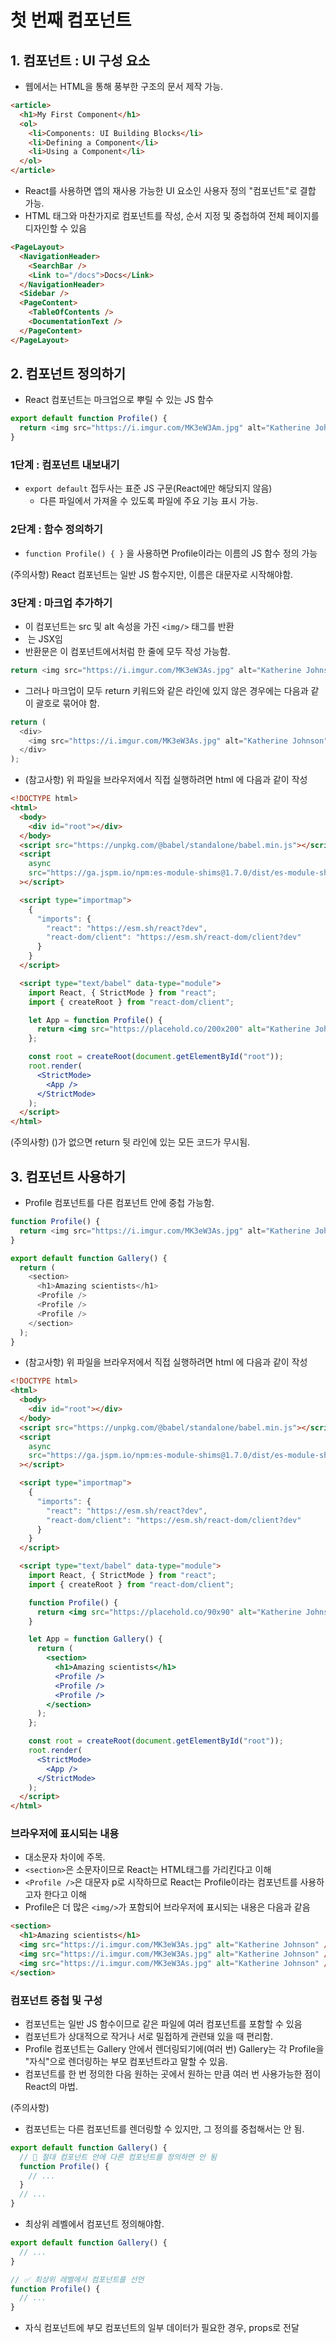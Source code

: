 # 첫 번째 컴포넌트

## 1. 컴포넌트 : UI 구성 요소

- 웹에서는 HTML을 통해 풍부한 구조의 문서 제작 가능.

```html
<article>
  <h1>My First Component</h1>
  <ol>
    <li>Components: UI Building Blocks</li>
    <li>Defining a Component</li>
    <li>Using a Component</li>
  </ol>
</article>
```

- React를 사용하면 앱의 재사용 가능한 UI 요소인 사용자 정의 "컴포넌트"로 결합 가능.
- HTML 태그와 마찬가지로 컴포넌트를 작성, 순서 지정 및 중첩하여 전체 페이지를 디자인할 수 있음

```html
<PageLayout>
  <NavigationHeader>
    <SearchBar />
    <Link to="/docs">Docs</Link>
  </NavigationHeader>
  <Sidebar />
  <PageContent>
    <TableOfContents />
    <DocumentationText />
  </PageContent>
</PageLayout>
```

## 2. 컴포넌트 정의하기

- React 컴포넌트는 마크업으로 뿌릴 수 있는 JS 함수

```js
export default function Profile() {
  return <img src="https://i.imgur.com/MK3eW3Am.jpg" alt="Katherine Johnson" />;
}
```

### 1단계 : 컴포넌트 내보내기

- `export default` 접두사는 표준 JS 구문(React에만 해당되지 않음)
  - 다른 파일에서 가져올 수 있도록 파일에 주요 기능 표시 가능.

### 2단계 : 함수 정의하기

- `function Profile() { }` 을 사용하면 Profile이라는 이름의 JS 함수 정의 가능

(주의사항) React 컴포넌트는 일반 JS 함수지만, 이름은 대문자로 시작해야함.

### 3단계 : 마크업 추가하기

- 이 컴포넌트는 src 및 alt 속성을 가진 `<img/>` 태그를 반환
- <img /> 는 JSX임
- 반환문은 이 컴포넌트에서처럼 한 줄에 모두 작성 가능함.

```js
return <img src="https://i.imgur.com/MK3eW3As.jpg" alt="Katherine Johnson" />;
```

- 그러나 마크업이 모두 return 키워드와 같은 라인에 있지 않은 경우에는 다음과 같이 괄호로 묶어야 함.

```js
return (
  <div>
    <img src="https://i.imgur.com/MK3eW3As.jpg" alt="Katherine Johnson" />
  </div>
);
```

- (참고사항) 위 파일을 브라우저에서 직접 실행하려면 html 에 다음과 같이 작성

```html
<!DOCTYPE html>
<html>
  <body>
    <div id="root"></div>
  </body>
  <script src="https://unpkg.com/@babel/standalone/babel.min.js"></script>
  <script
    async
    src="https://ga.jspm.io/npm:es-module-shims@1.7.0/dist/es-module-shims.js"
  ></script>

  <script type="importmap">
    {
      "imports": {
        "react": "https://esm.sh/react?dev",
        "react-dom/client": "https://esm.sh/react-dom/client?dev"
      }
    }
  </script>

  <script type="text/babel" data-type="module">
    import React, { StrictMode } from "react";
    import { createRoot } from "react-dom/client";

    let App = function Profile() {
      return <img src="https://placehold.co/200x200" alt="Katherine Johnson" />;
    };

    const root = createRoot(document.getElementById("root"));
    root.render(
      <StrictMode>
        <App />
      </StrictMode>
    );
  </script>
</html>
```

(주의사항) ()가 없으면 return 뒷 라인에 있는 모든 코드가 무시됨.

## 3. 컴포넌트 사용하기

- Profile 컴포넌트를 다른 컴포넌트 안에 중첩 가능함.

```js
function Profile() {
  return <img src="https://i.imgur.com/MK3eW3As.jpg" alt="Katherine Johnson" />;
}

export default function Gallery() {
  return (
    <section>
      <h1>Amazing scientists</h1>
      <Profile />
      <Profile />
      <Profile />
    </section>
  );
}
```

- (참고사항) 위 파일을 브라우저에서 직접 실행하려면 html 에 다음과 같이 작성

```html
<!DOCTYPE html>
<html>
  <body>
    <div id="root"></div>
  </body>
  <script src="https://unpkg.com/@babel/standalone/babel.min.js"></script>
  <script
    async
    src="https://ga.jspm.io/npm:es-module-shims@1.7.0/dist/es-module-shims.js"
  ></script>

  <script type="importmap">
    {
      "imports": {
        "react": "https://esm.sh/react?dev",
        "react-dom/client": "https://esm.sh/react-dom/client?dev"
      }
    }
  </script>

  <script type="text/babel" data-type="module">
    import React, { StrictMode } from "react";
    import { createRoot } from "react-dom/client";

    function Profile() {
      return <img src="https://placehold.co/90x90" alt="Katherine Johnson" />;
    }

    let App = function Gallery() {
      return (
        <section>
          <h1>Amazing scientists</h1>
          <Profile />
          <Profile />
          <Profile />
        </section>
      );
    };

    const root = createRoot(document.getElementById("root"));
    root.render(
      <StrictMode>
        <App />
      </StrictMode>
    );
  </script>
</html>
```

### 브라우저에 표시되는 내용

- 대소문자 차이에 주목.
- `<section>`은 소문자이므로 React는 HTML태그를 가리킨다고 이해
- `<Profile />`은 대문자 p로 시작하므로 React는 Profile이라는 컴포넌트를 사용하고자 한다고 이해
- Profile은 더 많은 `<img/>`가 포함되어 브라우저에 표시되는 내용은 다음과 같음

```html
<section>
  <h1>Amazing scientists</h1>
  <img src="https://i.imgur.com/MK3eW3As.jpg" alt="Katherine Johnson" />
  <img src="https://i.imgur.com/MK3eW3As.jpg" alt="Katherine Johnson" />
  <img src="https://i.imgur.com/MK3eW3As.jpg" alt="Katherine Johnson" />
</section>
```

### 컴포넌트 중첩 및 구성

- 컴포넌트는 일반 JS 함수이므로 같은 파일에 여러 컴포넌트를 포함할 수 있음
- 컴포넌트가 상대적으로 작거나 서로 밀접하게 관련돼 있을 때 편리함.
- Profile 컴포넌트는 Gallery 안에서 렌더링되기에(여러 번) Gallery는 각 Profile을 "자식"으로 렌더링하는 부모 컴포넌트라고 말할 수 있음.
- 컴포넌트를 한 번 정의한 다음 원하는 곳에서 원하는 만큼 여러 번 사용가능한 점이 React의 마법.

(주의사항)

- 컴포넌트는 다른 컴포넌트를 렌더링할 수 있지만, 그 정의를 중첩해서는 안 됨.

```js
export default function Gallery() {
  // 🔴 절대 컴포넌트 안에 다른 컴포넌트를 정의하면 안 됨
  function Profile() {
    // ...
  }
  // ...
}
```

- 최상위 레벨에서 컴포넌트 정의해야함.

```js
export default function Gallery() {
  // ...
}

// ✅ 최상위 레벨에서 컴포넌트를 선언
function Profile() {
  // ...
}
```

- 자식 컴포넌트에 부모 컴포넌트의 일부 데이터가 필요한 경우, props로 전달
